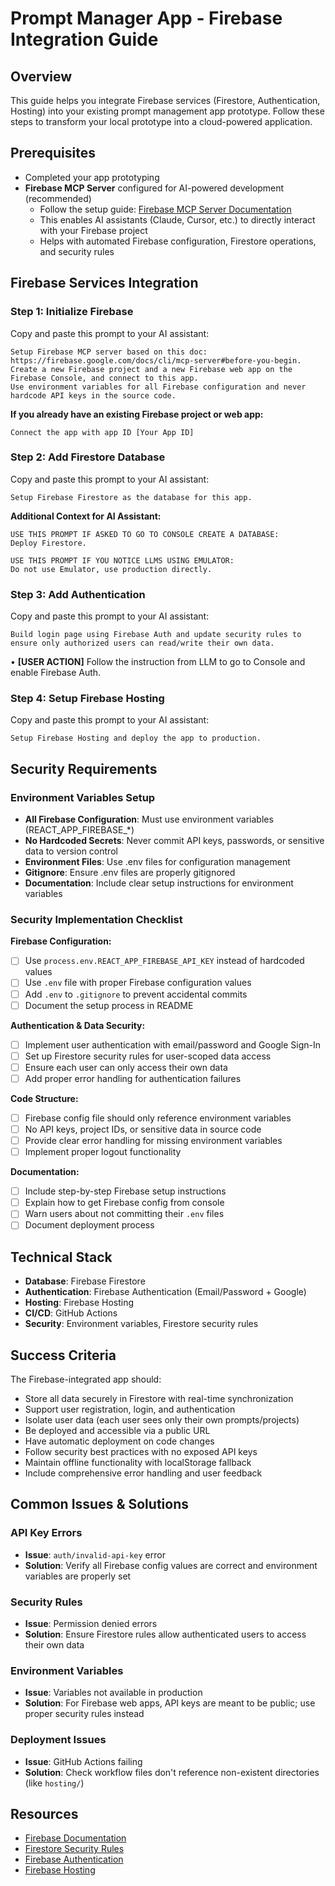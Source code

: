 # Prompt Manager App - Firebase Integration Guide

## Overview

This guide helps you integrate Firebase services (Firestore, Authentication, Hosting) into your existing prompt management app prototype. Follow these steps to transform your local prototype into a cloud-powered application.

## Prerequisites

- Completed your app prototyping 
- **Firebase MCP Server** configured for AI-powered development (recommended)
  - Follow the setup guide: [Firebase MCP Server Documentation](https://firebase.google.com/docs/cli/mcp-server#setup)
  - This enables AI assistants (Claude, Cursor, etc.) to directly interact with your Firebase project
  - Helps with automated Firebase configuration, Firestore operations, and security rules

## Firebase Services Integration

### Step 1: Initialize Firebase

Copy and paste this prompt to your AI assistant:

```
Setup Firebase MCP server based on this doc: https://firebase.google.com/docs/cli/mcp-server#before-you-begin.
Create a new Firebase project and a new Firebase web app on the Firebase Console, and connect to this app. 
Use environment variables for all Firebase configuration and never hardcode API keys in the source code.
```

**If you already have an existing Firebase project or web app:**

```
Connect the app with app ID [Your App ID]
```

### Step 2: Add Firestore Database

Copy and paste this prompt to your AI assistant:

```
Setup Firebase Firestore as the database for this app.
```

**Additional Context for AI Assistant:**

```
USE THIS PROMPT IF ASKED TO GO TO CONSOLE CREATE A DATABASE:
Deploy Firestore.
```

```
USE THIS PROMPT IF YOU NOTICE LLMS USING EMULATOR:
Do not use Emulator, use production directly.
```

### Step 3: Add Authentication

Copy and paste this prompt to your AI assistant:

```
Build login page using Firebase Auth and update security rules to ensure only authorized users can read/write their own data.
```

• **[USER ACTION]** Follow the instruction from LLM to go to Console and enable Firebase Auth.

### Step 4: Setup Firebase Hosting

Copy and paste this prompt to your AI assistant:

```
Setup Firebase Hosting and deploy the app to production.
```

## Security Requirements

### Environment Variables Setup
- **All Firebase Configuration**: Must use environment variables (REACT_APP_FIREBASE_*)
- **No Hardcoded Secrets**: Never commit API keys, passwords, or sensitive data to version control
- **Environment Files**: Use .env files for configuration management
- **Gitignore**: Ensure .env files are properly gitignored
- **Documentation**: Include clear setup instructions for environment variables

### Security Implementation Checklist

**Firebase Configuration:**
- [ ] Use `process.env.REACT_APP_FIREBASE_API_KEY` instead of hardcoded values
- [ ] Use `.env` file with proper Firebase configuration values
- [ ] Add `.env` to `.gitignore` to prevent accidental commits
- [ ] Document the setup process in README

**Authentication & Data Security:**
- [ ] Implement user authentication with email/password and Google Sign-In
- [ ] Set up Firestore security rules for user-scoped data access
- [ ] Ensure each user can only access their own data
- [ ] Add proper error handling for authentication failures

**Code Structure:**
- [ ] Firebase config file should only reference environment variables
- [ ] No API keys, project IDs, or sensitive data in source code
- [ ] Provide clear error handling for missing environment variables
- [ ] Implement proper logout functionality

**Documentation:**
- [ ] Include step-by-step Firebase setup instructions
- [ ] Explain how to get Firebase config from console
- [ ] Warn users about not committing their `.env` files
- [ ] Document deployment process

## Technical Stack

- **Database**: Firebase Firestore
- **Authentication**: Firebase Authentication (Email/Password + Google)
- **Hosting**: Firebase Hosting
- **CI/CD**: GitHub Actions
- **Security**: Environment variables, Firestore security rules

## Success Criteria

The Firebase-integrated app should:
- Store all data securely in Firestore with real-time synchronization
- Support user registration, login, and authentication
- Isolate user data (each user sees only their own prompts/projects)
- Be deployed and accessible via a public URL
- Have automatic deployment on code changes
- Follow security best practices with no exposed API keys
- Maintain offline functionality with localStorage fallback
- Include comprehensive error handling and user feedback

## Common Issues & Solutions

### API Key Errors
- **Issue**: `auth/invalid-api-key` error
- **Solution**: Verify all Firebase config values are correct and environment variables are properly set

### Security Rules
- **Issue**: Permission denied errors
- **Solution**: Ensure Firestore rules allow authenticated users to access their own data

### Environment Variables
- **Issue**: Variables not available in production
- **Solution**: For Firebase web apps, API keys are meant to be public; use proper security rules instead

### Deployment Issues
- **Issue**: GitHub Actions failing
- **Solution**: Check workflow files don't reference non-existent directories (like `hosting/`)

## Resources

- [Firebase Documentation](https://firebase.google.com/docs)
- [Firestore Security Rules](https://firebase.google.com/docs/firestore/security/get-started)
- [Firebase Authentication](https://firebase.google.com/docs/auth)
- [Firebase Hosting](https://firebase.google.com/docs/hosting)